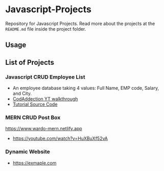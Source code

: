 # Javascript-Projects

Repository for Javascript Projects.
Read more about the projects at the `README.md` file inside the project folder.

## Usage

## List of Projects

### Javascript CRUD Employee List

- An employee database taking 4 values: Full Name, EMP code, Salary, and City.
- [CodAddection YT walkthrough](<https://www.youtube.com/watch?v=-rNQeJi3Wp4>)
- [Tutorial Source Code](<https://github.com/CodAffection/Pure-JavaScript-CRUD-Operations-with-Html>)

### MERN CRUD Post Box

<https://www.wardo-mern.netlify.app>

- <https://youtube.com/watch?v=HuXBuXf52vA>

### Dynamic Website

- <https://exmaple.com>
